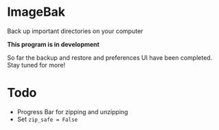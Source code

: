 # ImageBak

Back up important directories on your computer

**This program is in development**

So far the backup and restore and preferences UI have been completed. Stay tuned for more! 

# Todo
- Progress Bar for zipping and unzipping
- Set `zip_safe = False`
